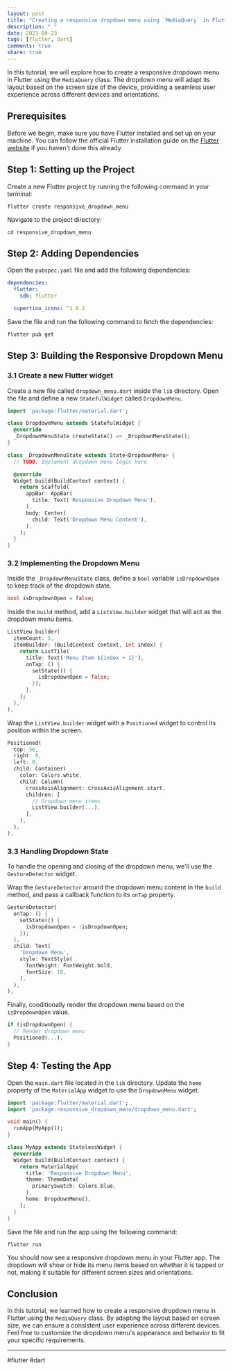 ```yaml
---
layout: post
title: "Creating a responsive dropdown menu using `MediaQuery` in Flutter"
description: " "
date: 2023-09-23
tags: [flutter, dart]
comments: true
share: true
---
```


In this tutorial, we will explore how to create a responsive dropdown menu in Flutter using the `MediaQuery` class. The dropdown menu will adapt its layout based on the screen size of the device, providing a seamless user experience across different devices and orientations.

## Prerequisites

Before we begin, make sure you have Flutter installed and set up on your machine. You can follow the official Flutter installation guide on the [Flutter website](https://flutter.dev/docs/get-started/install) if you haven't done this already.

## Step 1: Setting up the Project

Create a new Flutter project by running the following command in your terminal:

```
flutter create responsive_dropdown_menu
```

Navigate to the project directory:

```
cd responsive_dropdown_menu
```

## Step 2: Adding Dependencies

Open the `pubspec.yaml` file and add the following dependencies:

```yaml
dependencies:
  flutter:
    sdk: flutter

  cupertino_icons: ^1.0.2
```

Save the file and run the following command to fetch the dependencies:

```
flutter pub get
```

## Step 3: Building the Responsive Dropdown Menu

### 3.1 Create a new Flutter widget

Create a new file called `dropdown_menu.dart` inside the `lib` directory. Open the file and define a new `StatefulWidget` called `DropdownMenu`.

```dart
import 'package:flutter/material.dart';

class DropdownMenu extends StatefulWidget {
  @override
  _DropdownMenuState createState() => _DropdownMenuState();
}

class _DropdownMenuState extends State<DropdownMenu> {
  // TODO: Implement dropdown menu logic here

  @override
  Widget build(BuildContext context) {
    return Scaffold(
      appBar: AppBar(
        title: Text('Responsive Dropdown Menu'),
      ),
      body: Center(
        child: Text('Dropdown Menu Content'),
      ),
    );
  }
}
```

### 3.2 Implementing the Dropdown Menu

Inside the `_DropdownMenuState` class, define a `bool` variable `isDropdownOpen` to keep track of the dropdown state.

```dart
bool isDropdownOpen = false;
```

Inside the `build` method, add a `ListView.builder` widget that will act as the dropdown menu items.

```dart
ListView.builder(
  itemCount: 5,
  itemBuilder: (BuildContext context, int index) {
    return ListTile(
      title: Text('Menu Item ${index + 1}'),
      onTap: () {
        setState(() {
          isDropdownOpen = false;
        });
      },
    );
  },
),
```

Wrap the `ListView.builder` widget with a `Positioned` widget to control its position within the screen.

```dart
Positioned(
  top: 56,
  right: 0,
  left: 0,
  child: Container(
    color: Colors.white,
    child: Column(
      crossAxisAlignment: CrossAxisAlignment.start,
      children: [
        // Dropdown menu items
        ListView.builder(...),
      ],
    ),
  ),
),
```

### 3.3 Handling Dropdown State

To handle the opening and closing of the dropdown menu, we'll use the `GestureDetector` widget.

Wrap the `GestureDetector` around the dropdown menu content in the `build` method, and pass a callback function to its `onTap` property.

```dart
GestureDetector(
  onTap: () {
    setState(() {
      isDropdownOpen = !isDropdownOpen;
    });
  },
  child: Text(
    'Dropdown Menu',
    style: TextStyle(
      fontWeight: FontWeight.bold,
      fontSize: 18,
    ),
  ),
),
```

Finally, conditionally render the dropdown menu based on the `isDropdownOpen` value.

```dart
if (isDropdownOpen) {
  // Render dropdown menu
  Positioned(...),
}
```

## Step 4: Testing the App

Open the `main.dart` file located in the `lib` directory. Update the `home` property of the `MaterialApp` widget to use the `DropdownMenu` widget.

```dart
import 'package:flutter/material.dart';
import 'package:responsive_dropdown_menu/dropdown_menu.dart';

void main() {
  runApp(MyApp());
}

class MyApp extends StatelessWidget {
  @override
  Widget build(BuildContext context) {
    return MaterialApp(
      title: 'Responsive Dropdown Menu',
      theme: ThemeData(
        primarySwatch: Colors.blue,
      ),
      home: DropdownMenu(),
    );
  }
}
```

Save the file and run the app using the following command:

```
flutter run
```

You should now see a responsive dropdown menu in your Flutter app. The dropdown will show or hide its menu items based on whether it is tapped or not, making it suitable for different screen sizes and orientations.

## Conclusion

In this tutorial, we learned how to create a responsive dropdown menu in Flutter using the `MediaQuery` class. By adapting the layout based on screen size, we can ensure a consistent user experience across different devices. Feel free to customize the dropdown menu's appearance and behavior to fit your specific requirements.

---

#flutter #dart